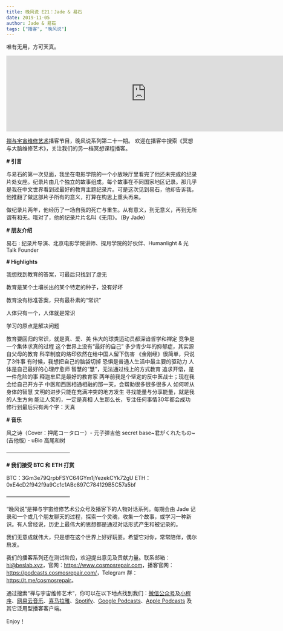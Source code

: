 ```yaml
---
title: 晚风说 E21：Jade & 易石
date: 2019-11-05
author: Jade & 易石
tags: ["播客", "晚风说"]
---
```


唯有无用，方可天真。

<!--more-->

<iframe src="https://fireside.fm/player/v2/trfV16OE+JCbtmX5v?theme=light" width="740" height="200" frameborder="0" scrolling="no"></iframe>

[禅与宇宙维修艺术](https://www.cosmosrepair.com)播客节目，晚风说系列第二十一期。
欢迎在播客中搜索《冥想与大脑维修艺术》，关注我们的另一档冥想课程播客。

**# 引言**

与易石的第一次见面，我坐在电影学院的一个小放映厅里看完了他还未完成的纪录片处女座。纪录片由几个独立的故事组成，每个故事在不同国家地区记录。那几乎是我在中文世界看到过最好的教育主题纪录片。可是这次见到易石，他却告诉我，他推翻了做这部片子所有的意义，打算在构思上重头再来。

做纪录片两年，他经历了一场自我的死亡与重生。从有意义，到无意义，再到无所谓有和无。哦对了，他的纪录片片名叫《无用》。（By Jade）

 **# 朋友介绍** 

易石 : 纪录片导演、北京电影学院讲师、探月学院的好伙伴、Humanlight & 光 Talk Founder


 **# Highlights**

我想找到教育的答案，可最后只找到了虚无

教育是某个土壤长出的某个特定的种子，没有好坏

教育没有标准答案，只有最朴素的“常识”

人体只有一个，人体就是常识

学习的原点是解决问题

教育要回归的常识，就是真、爱、美
伟大的球类运动员都深谙哲学和禅定
竞争是一个集体求真的过程
这个世界上没有“最好的自己”
多少青少年的抑郁症，其实源自父母的教育
科举制度的烙印依然在给中国人留下伤害
《金刚经》很简单，只说了3件事
有时候，我想把自己的脑袋切掉
恐惧是普通人生活中最主要的驱动力
人体是自己最好的心理疗愈师
智慧的“慧”，无法通过线上的方式教育
追求开悟，是一件危险的事
释迦牟尼是最好的教育家
两年前我是个坚定的反中医战士；现在我会给自己开方子
中医和西医相通相融的那一天，会帮助很多很多很多人
如何听从身体的智慧
文明的进步只能在充满冲突的地方发生
寻找能量与分享能量，就是我的人生方向
能让人笑的，一定是真相
人生那么长，专注任何事情30年都会成功
修行到最后只有两个字：天真

**# 音乐**

风之诗（Cover：押尾コータロー）- 元子弹吉他
secret base~君がくれたもの~(吉他版) - uBio 高尾和树

————————————

**# 我们接受 BTC 和 ETH 打赏**

BTC：3Gm3e79QrpbFSYC64GYm1jYezekCYk72gU
ETH：0xE4cD2f942f9a9Cc1c1ABc897C784129B5C57a5bf

————————————

“晚风说”是禅与宇宙维修艺术公众号及播客下的人物对话系列。每期会由 Jade 记录和一个或几个朋友聊天的过程，探索一个灵魂，收集一个故事，或学习一种新识。有人曾经说，历史上最伟大的思想都是通过对话形式产生和被记录的。

我们无意成就伟大，只是想在这个世界上好好玩耍。希望它对你，常常陪伴，偶尔启发。

我们的播客系列还在测试阶段，欢迎提出意见及贡献力量。联系邮箱：<hi@beslab.xyz>，官网：<https://www.cosmosrepair.com>，播客官网：<https://podcasts.cosmosrepair.com/>，Telegram 群：<https://t.me/cosmosrepair>。

通过搜索“禅与宇宙维修艺术”，你可以在以下地点找到我们：[微信公众号](https://cosmosrepair-1257028016.cos.ap-beijing.myqcloud.com/2019-08-04-qrcode_for_gh_9a7e409c3696_430.jpg)及[小程序](https://cosmosrepair-1257028016.cos.ap-beijing.myqcloud.com/2019-08-04-gh_ec0187a9be05_430.jpg)、[网易云音乐](https://music.163.com/#/djradio?id=793651380)、[喜马拉雅](https://www.ximalaya.com/zhubo/182662946/)、[Spotify](https://open.spotify.com/show/5SfJxMPMoqbGc2zG8ouiuD?si=QcavW9VXQiKTkTuBuWU8nA)、[Google Podcasts](https://podcasts.google.com/?feed=aHR0cHM6Ly9wb2RjYXN0cy5jb3Ntb3NyZXBhaXIuY29tL3Jzcw%3D%3D)、[Apple Podcasts](https://podcasts.apple.com/podcast/id1475254987) 及其它泛用型播客客户端。

Enjoy！